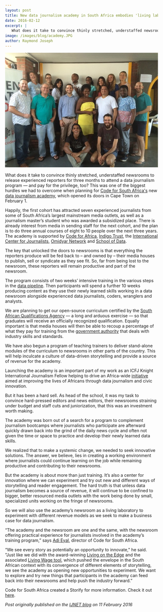 ```yaml
---
layout: post
title: New data journalism academy in South Africa embodies 'living laboratory' training model
date: 2016-02-12
excerpt: |
   What does it take to convince thinly stretched, understaffed newsrooms to release experienced reporters for three months to attend a data journalism program — and pay for the privilege, too?
image: /images/blog/academy.JPG
author: Raymond Joseph
---
```



<img src="/images/blog/academy.JPG">

What does it take to convince thinly stretched, understaffed newsrooms to release experienced reporters for three months to attend a data journalism program — and pay for the privilege, too? This was one of the biggest hurdles we had to overcome when planning for [Code for South Africa's](http://www.code4sa.org/) new [data journalism academy](http://academy.code4sa.org/), which opened its doors in Cape Town on February 1.

Happily, the first cohort has attracted seven experienced journalists from some of South Africa’s largest mainstream media outlets, as well as a journalism master’s student who was awarded a subsidized place. There is already interest from media in sending staff for the next cohort, and the plan is to do three annual courses of eight to 10 people over the next three years. The academy is supported by [Code for Africa](http://www.codeforafrica.org/), [Indigo Trust](http://www.indigotrust.org.uk/), the [International Center for Journalists](http://www.icfj.org/), [Omidyar Network](https://www.omidyar.com/) and [School of Data](http://www.schoolofdata.org/).

The key that unlocked the doors to newsrooms is that everything the reporters produce will be fed back to – and owned by – their media houses to publish, sell or syndicate as they see fit. So, far from being lost to the newsroom, these reporters will remain productive and part of the newsroom.

The program consists of two weeks’ intensive training in the various steps in the [data pipeline](http://schoolofdata.org/handbook/). Then participants will spend a further 10 weeks producing content as they use their newly learned skills working in a data newsroom alongside experienced data journalists, coders, wranglers and analysts.

We are planning to get our open-source curriculum certified by the [South African Qualifications Agency](http://www.saqa.org.za/list.php?e=NQF) — a long and arduous exercise — so that graduates will receive an officially recognized qualification. Equally important is that media houses will then be able to recoup a percentage of what they pay for training from the [government authority](http://www.mappp-seta.co.za/Default.aspx) that deals with industry skills and standards.

We have also begun a program of teaching trainers to deliver stand-alone modules of the curriculum to newsrooms in other parts of the country. This will help inculcate a culture of data-driven storytelling and provide a source of revenue for the academy.

Launching the academy is an important part of my work as an ICFJ Knight International Journalism Fellow helping to drive an Africa-wide [initiative](http://www.icfj.org/news/new-data-journalism-program-helps-africans-improve-lives) aimed at improving the lives of Africans through data journalism and civic innovation.

But it has been a hard sell. As head of the school, it was my task to convince hard-pressed editors and news editors, their newsrooms straining under budget and staff cuts and juniorization, that this was an investment worth making.

The academy was born out of a search for a program to complement journalism bootcamps where journalists who participate are afterward quickly drawn back into the grind of the daily news cycle and often not given the time or space to practice and develop their newly learned data skills.

We realized that to make a systemic change, we needed to seek innovative solutions. The answer, we believe, lies in creating a working environment where journalists could continue learning on the job while remaining productive and contributing to their newsrooms.

But the academy is about more than just training. It’s also a center for innovation where we can experiment and try out new and different ways of storytelling and reader engagement. The hard truth is that unless data journalism becomes a source of revenue, it will continue to be confined to bigger, better resourced media outlets with the work being done by small, specialized units working on the fringe of newsrooms.

So we will also use the academy’s newsroom as a living laboratory to experiment with different revenue models as we seek to make a business case for data journalism.

“The academy and the newsroom are one and the same, with the newsroom offering practical experience for journalists involved in the academy’s training program,” says [Adi Eyal](https://twitter.com/soapsudtycoon), director of Code for South Africa.

“We see every story as potentially an opportunity to innovate," he said. "Just like we did with the award-winning [Living on the Edge](http://livingwage.code4sa.org/) and the associated [Living Wage tool](http://living-wage.co.za/), which pushed the envelope in the South African context with its convergence of different elements of storytelling, we see the academy as opening new opportunities to experiment. We want to explore and try new things that participants in the academy can feed back into their newsrooms and help push the industry forward.” 

Code for South Africa created a Storify for more information. Check it out [here](https://storify.com/Code4SA/data-journalism-academy-launched-in-cape-town).


*Post originally published on the [IJNET blog](https://ijnet.org/en/blog/new-data-journalism-academy-south-africa-embodies-living-laboratory-training-model) on 11 February 2016*